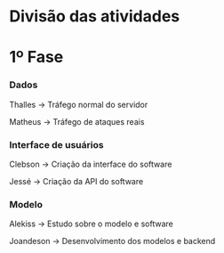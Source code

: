 # Divisão das atividades

# 1º Fase

### Dados

Thalles -> Tráfego normal do servidor

Matheus -> Tráfego de ataques reais

### Interface de usuários

Clebson -> Criação da interface do software

Jessé -> Criação da API do software

### Modelo

Alekiss -> Estudo sobre o modelo e software

Joandeson -> Desenvolvimento dos modelos e backend
